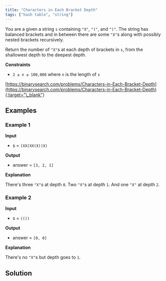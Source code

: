 ```yaml
---
title: "Characters in Each Bracket Depth"
tags: ["hash table", "string"]
---
```


You are a given a string `s` containing `"X"`, `"("`, and `")"`. The string has balanced brackets and in between there are some `"X"`s along with possibly nested brackets recursively.

Return the number of `"X"`s at each depth of brackets in `s`, from the shallowest depth to the deepest depth.

**Constraints**

- `2 ≤ n ≤ 100,000` where `n` is the length of `s`

[https://binarysearch.com/problems/Characters-in-Each-Bracket-Depth](https://binarysearch.com/problems/Characters-in-Each-Bracket-Depth){:target="\_blank"}

## Examples

### Example 1

**Input**

- s = `(XX(XX(X))X)`

**Output**

- answer = `[3, 2, 1]`

**Explanation**

There's three `"X"`s at depth `0`. Two `"X"`s at depth `1`. And one `"X"` at depth `2`.

### Example 2

**Input**

- s = `(())`

**Output**

- answer = `[0, 0]`

**Explanation**

There's no `"X"`s but depth goes to `1`.

## Solution

<script src="https://gist.github.com/yaeba/16da7be5123724fcf6eccc25581cef5a.js?file=Characters-in-Each-Bracket-Depth.py"></script>
